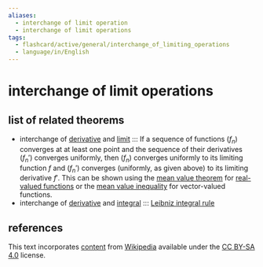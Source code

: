```yaml
---
aliases:
  - interchange of limit operation
  - interchange of limit operations
tags:
  - flashcard/active/general/interchange_of_limiting_operations
  - language/in/English
---
```


# interchange of limit operations

## list of related theorems

- interchange of [derivative](derivative.md) and [limit](limit%20of%20a%20function.md) ::: If a sequence of functions $(f_n)$ converges at at least one point and the sequence of their derivatives $(f_n')$ converges uniformly, then $(f_n)$ converges uniformly to its limiting function $f$ and $(f_n')$ converges (uniformly, as given above) to its limiting derivative $f'$. This can be shown using the [mean value theorem](mean%20value%20theorem.md) for [real-valued functions](real-valued%20function.md) or the [mean value inequality](mean%20value%20theorem.md#mean%20value%20theorem%20for%20vector-valued%20functions) for vector-valued functions. <!--SR:!2024-09-24,47,250!2025-02-22,168,310-->
- interchange of [derivative](derivative.md) and [integral](integral.md) ::: [Leibniz integral rule](Leibniz%20integral%20rule.md) <!--SR:!2024-09-21,55,310!2024-09-13,48,310-->

## references

This text incorporates [content](https://en.wikipedia.org/wiki/interchange_of_limiting_operations) from [Wikipedia](Wikipedia.md) available under the [CC BY-SA 4.0](https://creativecommons.org/licenses/by-sa/4.0/) license.
